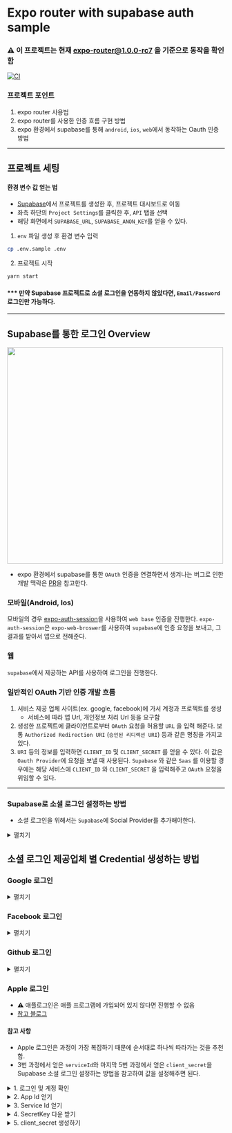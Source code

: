 # Expo router with supabase auth sample

### ⚠️ 이 프로젝트는 현재 expo-router@1.0.0-rc7 을 기준으로 동작을 확인함

[![CI](https://github.com/dooboolab/dooboo-expo-router/actions/workflows/ci.yml/badge.svg)](https://github.com/dooboolab/dooboo-expo-router/actions/workflows/ci.yml)

### 프로젝트 포인트

1. expo router 사용법
2. expo router를 사용한 인증 흐름 구현 방법
3. expo 환경에서 supabase를 통해 `android`, `ios`, `web`에서 동작하는 Oauth 인증 방법

---

## 프로젝트 세팅

#### 환경 변수 값 얻는 법

- [Supabase](https://supabase.com/)에서 프로젝트를 생성한 후, 프로젝트 대시보드로 이동
- 좌측 하단의 `Project Settings`를 클릭한 후, `API` 탭을 선택
- 해당 화면에서 `SUPABASE_URL`, `SUPABASE_ANON_KEY`를 얻을 수 있다.

1. `env` 파일 생성 후 환경 변수 입력

```sh
cp .env.sample .env
```

2. 프로젝트 시작

```sh
yarn start
```

#### \*\*\* 만약 Supabase 프로젝트로 소셜 로그인을 연동하지 않았다면, `Email/Password` 로그인만 가능하다.

---

## Supabase를 통한 로그인 Overview

<img width=500 src="https://user-images.githubusercontent.com/58724686/220531204-86fbe5b3-a08c-42f5-9438-56150d7e2b2d.png"/>

- expo 환경에서 supabase를 통한 `OAuth` 인증을 연결하면서 생겨나는 버그로 인한 개발 맥락은 [PR](https://github.com/crossplatformkorea/expo-supabase-auth-sample/pull/1)을 참고한다.

### 모바일(Android, Ios)

모바일의 경우 [expo-auth-session](https://docs.expo.dev/versions/latest/sdk/auth-session/)을 사용하여 `web base` 인증을 진행한다. `expo-auth-session`은 `expo-web-broswer`를 사용하여 `supabase`에 인증 요청을 보내고, 그 결과를 받아서 앱으로 전해준다.

### 웹

`supabase`에서 제공하는 API를 사용하여 로그인을 진행한다.

### 일반적인 OAuth 기반 인증 개발 흐름

1. 서비스 제공 업체 사이트(ex. google, facebook)에 가서 계정과 프로젝트를 생성
   - 서비스에 따라 앱 Url, 개인정보 처리 Url 등을 요구함
2. 생성한 프로젝트에 클라이언트로부터 `OAuth` 요청을 허용할 `URL` 을 입력 해준다. 보통 `Authorized Redirection URI` (`승인된 리디렉션 URI`) 등과 같은 명칭을 가지고 있다.
3. `URI` 등의 정보를 입력하면 `CLIENT_ID` 및 `CLIENT_SECRET` 를 얻을 수 있다. 이 값은 `Oauth Provider`에 요청을 보낼 때 사용된다. `Supabase` 와 같은 `Saas` 를 이용할 경우에는 해당 서비스에 `CLIENT_ID` 와 `CLIENT_SECRET` 을 입력해주고 `OAuth` 요청을 위임할 수 있다.

---

### Supabase로 소셜 로그인 설정하는 방법

- 소셜 로그인을 위해서는 `Supabase`에 Social Provider를 추가해야한다.

<details>
  <summary>펼치기</summary>
  <br>
  <ol>
    <li>Supabase 로그인 후, 프로젝트를 생성한다.</li>
    <li>
      좌측 사이드바를 통해 Authentication -> URL Configuration 경로에서 Site URL과 Redirect URLs를 입력해준다. 개발 단계의 경우 localhost를 입력한다.
      <ul>
        <li>Redirect URLs에는 http://<your domain>/auth/callback 값을 넣어준다.</li>
      </ul>
      <br/>
      <img width="738" alt="Screen Shot 2023-02-22 at 2 58 30 PM" src="https://user-images.githubusercontent.com/58724686/220535728-16fd1eec-9ccf-4123-b05f-3f7147871365.png">
    </li>
    <li>
      Authentication 화면 좌측 Configuration 하단에 Providers탭이 있다. 여기서 사용할 Provider를 활성화하고 해당 Provider에서 얻은 key와 secret을 설정해준다. Provider마다 명칭을 조금씩 다를 수 있다.
    </li>
    <li>
      Supabase Redirection URL: 연결을 원하는 Provider를 클릭하면 하단에 Redirect URL이 있다. Redirect URL은 모든 Provider에 같은 값이 적용된다.
      <br/><br/>
      <img width="862" src="https://user-images.githubusercontent.com/58724686/220535390-d198fb93-98c2-4f88-b4d4-042875c6ac6d.png">
    </li>
  </ol>
</details>

## 소셜 로그인 제공업체 별 Credential 생성하는 방법

### Google 로그인

<details>
  <summary>펼치기</summary>
  <ol>
    <li>GCP(https://cloud.google.com) 로 가서 로그인 후, 프로젝트를 생성한다.
      <ul>
        <li>프로젝트를 생성하거나 선택하면, 해당 프로젝트의 대시보드로 이동될 것이다.</li>
        <li>만약 이동하지 않을 시에는 상단 좌측의 토글 박스에서 원하는 프로젝트를 선택한다.</li>
      </ul>
    </li>
    <li>
      프로젝트 대시보드 상단의 검색창에서 `OAuth` 라고 검색한다. 입력 후 나타나는 리스트 중 `Oauth 동의 화면` 을 클릭한다.
      <br/>
      <img width="789" src="https://user-images.githubusercontent.com/58724686/220538782-73e18a18-9aba-4316-ad85-c6f66825ca74.png">
    </li>
    <li>
      동의 화면에서 외부를 선택하고 만들기를 클릭한다.
      <br/>
      <img width="668" src="https://user-images.githubusercontent.com/58724686/220538944-db4bede1-d85d-44bf-8416-e7673c3193f2.png">
    </li>
    <li>
      이후 필요한 정보를 입력하고 하단의 `저장 후 계속` 버튼을 클릭한다.
      <br/>
      <img width="785" src="https://user-images.githubusercontent.com/58724686/220539095-80a8ef32-03e5-4b64-8c85-f12ecceba449.png">
      <ul>
        <li>* 표시가 있는 필드만 우선 입력하고 나머지 필드는 생략할 수 있다.</li>
        <li>이후 나타나는 화면들도 우선 `저장 후 계속` 버튼을 통해 생략한다.</li>
      </ul>
    </li>
    <li>
      위 과정을 끝낸 후, 좌측 사이드바를 통해 사용자 인증 정보화면으로 이동한다.
      <img width="800" src="https://user-images.githubusercontent.com/58724686/220539180-12cc5c58-e4fc-4833-81f9-4dd7cd23b924.png">
    </li>
    <li>
      페이지 상단의 `사용자 인증 정보 만들기` 버튼을 누르고  `OAuth 클라이언트 ID` 를 클릭 한다.
      <br/>
      <img width="800" src="https://user-images.githubusercontent.com/58724686/220539393-bce99d5b-d86d-49e3-801a-92f9bef4b5ae.png">
    </li>
    <li>expo-auth-session을 통한 Web base 인증을 이용하기 때문에, 애플리케이션 유형은 `웹 애플리케이션` 을 선택한다.</li>
    <li>위 과정을 끝낸 후, 좌측 사이드바를 통해 사용자 인증 정보화면으로 이동한다.</li>
    <li>
      `승인된 자바스크립트 원본` 과 `승인된 리디렉션 URI` 에 `URI` 추가 버튼을 누르고, [Supabase Redirection URL](#Supabase로 소셜 로그인 설정하는 방법)을 입력 해준다.
    </li>
    <li>
      필요정보를 입력한 후, 만들기를 누르면 클라이언트 ID와 클라이언트 보안 비밀번호 정보가 표시된 모달을 확인할 수 있다.
      <br/>
      <img width="800" src="https://user-images.githubusercontent.com/58724686/220539891-f6f5103a-3e1a-4ae9-aa0f-4f9801f76d9b.png">
      <ul>
        <li>만약 실수로 모달을 꺼버렸다면, `Oauth 2.0 클라이언트 ID` 테이블에서 앱이름을 찾은 후, 오른쪽 끝에 다운로드 버튼을 누르면 된다.</li>
      </ul>
    </li>
    <li>복사한 클라이언트 ID와 클라이언트 보안 비밀번호는 `Supabase 소셜 로그인 설정하는 방법`을 참고하여 값을 설정해주면 된다.</li>
  <ol>
</details>

### Facebook 로그인

<details>
  <summary>펼치기</summary>
  <ol>
    <li>페이스북 개발자 사이트(https://developers.facebook.com/)로 가서 로그인을 한다.</li>
    <li>우측 상단의 `My Apps` 를 선택한다.</li>
    <li>
      상단의 `앱 만들기` 버튼을 클릭한다.
      <br/>
      <img width="800" src="https://user-images.githubusercontent.com/58724686/220541544-458ced6d-6272-4dda-81ad-d3d8e9d089d0.png">
      <ul>
        <li>앱 유형 선택은 앱의 성격에 따라 선택할 수 있다. 일반적인 앱에서 페이스북 로그인을 이용하고자 한다면 소비자를 선택하면 된다.</li>
        <li>하단의 `다음` 버튼을 클릭한 후, 앱 이름과 연락처 등을 입력한 후, `앱 만들기` 버튼을 누른다.</li>
      </ul>
    </li>
    <li>
      생성 후 나타나는 앱에 제품 추가 화면에서 `Facebook 로그인` 의 설정을 클릭 한다.
      <img width="800" src="https://user-images.githubusercontent.com/58724686/220541766-15416a8a-7b43-4859-a5e7-ef3d883e9617.png">
    </li>
    <li>
      이후 나타나는 빠른 시작 화면을 무시하고, 좌측 사이드바에서 설정 버튼을 클릭 한다.
      <br/>
      <img width="376" src="https://user-images.githubusercontent.com/58724686/220542137-d5d09fd8-9768-4b9a-a5fa-045cf66d46ca.png">
    </li>
    <li>Supabase Redirection URL을 유효한 OAuth 리디렉션 URI 항목에 추가해준다.</li>
    <li>하단의 변경 내용 저장 버튼을 눌러 준다.</li>
    <li>
      페이스북 로그인에서 `Supabase` 로그인에 필요한 정보를 넘겨주는지 확인하기 위해 좌측 사이드바에서 `앱 검수 -> 권한 및 기능` 을 클릭한다.
      <br/>
      <img width="800" src="https://user-images.githubusercontent.com/58724686/220542360-44bef576-bdfa-4be3-ad74-e4d8e7323b53.png">
      <ul>
        <li>
          권한 리스트 중, `email` 과 `public_profile` 이 사용할 수 있음 상태인지 확인한다. 프로덕션에서 사용할 경우에는, 고급 엑세스 기능을 사용해야 한다. 이를 위해서는 개인정보 처리 방침 등 페이스북 측에서 요구하는 요건을 갖추어야 한다. 정보 접근에 관한 자세한 사항은 여기(https://developers.facebook.com/docs/graph-api/overview/access-levels )를 참고
        </li>
      </ul>
    </li>
    <li>좌측 사이드바에서 설정 -> 기본 설정을 클릭하면, 앱 ID와 앱 시크릿 코드를 얻을 수 있다. `Supabase 소셜 로그인 설정하는 방법`을 참고하여 값을 설정해주면 된다.</li>
  </ol>
</details>

### Github 로그인

<details>
  <summary>펼치기</summary>
  <ol>
    <li>깃허브 사이트(https://github.com) 로 이동한다.</li>
    <li>
      로그인 후, 우측 상단의 프로필을 누르고, 설정을 클릭한다.
      <br/>
      <img width="556" src="https://user-images.githubusercontent.com/58724686/220543684-c1d5b6f5-3fa9-4d42-8fa9-e810ace81b4d.png">
    </li>
    <li>
      설정 페이지의 좌측 사이드바 하단에 Developer settings 탭을 클릭한다.
      <br/>
      <img width="345" src="https://user-images.githubusercontent.com/58724686/220543868-3bdad344-46a8-439e-bfe9-8dbbf6c76063.png">
    </li>
    <li>화면 좌측 사이드 바에서 Oauth Apps 탭을 클릭한다.</li>
    <li>
      우측의 New OAuth App 을 클릭한다.
      <br/>
      <img width="800" src="https://user-images.githubusercontent.com/58724686/220543995-d2b78c5d-661b-4e8b-aff0-ac3e97f0ef3d.png">
      <ul>
        <li>앱 이름과 URL 등의 정보를 입력한다. URL 은 우선 localhost 를 입력해도 된다.</li>
        <li>Supabase Redirection URL을 Authorization callback URL 에 입력하고 Resister application 버튼을 클릭한다.</li>
      </ul>
    </li>
    <li>
      생성된 프로젝트에서 Client ID와 Client secrets를 얻을 수 있다.
      <ul>
        <li>Client secrets은 Generate a new client secret을 통해 얻을 수 있다.</li>
        <li>깃허브는 한번 생성된 Client secrets 을 다시 보여주지 않으므로, 따로 잘 저장해야 한다.</li>
      </ul>
    </li>
    <li>Supabase 소셜 로그인 설정하는 방법을 참고하여 값을 설정해주면 된다.<li/>
  </ol>
</details>

### Apple 로그인

- ⚠️ 애플로그인은 애플 프로그램에 가입되어 있지 않다면 진행할 수 없음
- [참고 블로그](https://medium.com/identity-beyond-borders/how-to-configure-sign-in-with-apple-77c61e336003)

#### 참고 사항

- Apple 로그인은 과정이 가장 복잡하기 때문에 순서대로 하나씩 따라가는 것을 추천함.
- 3번 과정에서 얻은 `serviceId`와 마지막 5번 과정에서 얻은 `client_secret`을 Supabase 소셜 로그인 설정하는 방법을 참고하여 값을 설정해주면 된다.

<details>
  <summary>1. 로그인 및 계정 확인</summary>
  <ol>
    <li>애플 개발자 사이트(https://developer.apple.com/ )로 이동한다.</li>
    <li>
      우측 상단에 Account 를 클릭해서 로그인을 한다.
      <br/>
      <img width="800" src="https://user-images.githubusercontent.com/58724686/220546249-321b44cf-f7f4-4275-854a-a2aeba106400.png">
      <ul>
        <li>애플 프로그램에 가입하지 않았다면 로그인 후에 위와 같은 화면이 보이지 않을 것이다.</li>
      </ul>
    </li>
  </ol>
</details>
    
<details>
  <summary>2. App Id 얻기</summary>
  <ol>
    <li>Account 화면의 Rrogram resources 영역에서 Certificates, Identifiers & Profiles 하단의 Identifiers 를 클릭한다.</li>
    <li>Identifiers 타이틀 오른쪽에 + 버튼을 클릭한다.</li>
    <li>
      Register a new identifier 에서 App IDs 를 선택하고 continue 를 클릭한다.
      <br/>
      <img width="800" src="https://user-images.githubusercontent.com/58724686/220548662-991e35cb-2e90-4f92-8a92-84da60002577.png">
    </li>
    <li>App 타입을 선택하고  continue 를 클릭한다.</li>
    <li>
      앱에 대한 설명과 Bundle ID를 설정한다.
      <br/>
      <img width="800" src="https://user-images.githubusercontent.com/58724686/220548788-2c9e100e-89a3-4233-8f31-36def0956ac6.png">
    </li>
    <li>
      Capabilities 테이블 하단에서 Sign in with Apple 을 선택한다.
      <br/>
      <img width="800" src="https://user-images.githubusercontent.com/58724686/220548880-4ad3c0c2-9ae6-4f9d-bd3e-54e8ec4fc08b.png">
    </li>
    <li>우측의 continue 와 register 버튼을 연달아 클릭한다.</li>
  </ol>
</details>

<details>
  <summary>3. Service Id 얻기</summary>
  <ol>
    <li>App Id 얻기 의 1~2번을 반복한 후, 이번엔 Services IDs를 선택하고 continue를 클릭한다.</li>
    <li>앱 설명을 쓰고, Bundle ID를 설정한다. App Id 얻기 에서 사용했던 아이디와 유사하게 설정하려면 앞에 prefix를 붙일 수 있다. (ex. app.com.supabaseexample)</li>
    <li>우측의 continue 와 register 버튼을 연달아 클릭한다.</li>
    <li>`Identifiers` 화면에서 생성된 `Service ID` 를 클릭한다.</li>
    <li>`Sign in with Apple` 을 체크하고 `Configure` 버튼을 클릭한다.</li>
    <li>
      나타난 모달에서 필요한 정보를 입력한다.
      <br/>
      <img width="800" src="https://user-images.githubusercontent.com/58724686/220564586-2bda5cf9-2eb0-4f27-8ad4-becc8552aacf.png">
      <ol>
        <li>Primary App ID 는 [App Id 얻기]에서 생성한 번들 아이디를 선택한다.</li>
        <li>Domains and Subdomains에 홈페이지 url을 입력한다. 이때 'https://' 와 같은 scheme은 빼고 입력한다.</li>
        <ol>
          <li>
            애플은 localhost를 허용하지 않는다. 만약 배포된 url이 없다면 host 파일 설정을 통해 로컬 주소를 등록할 수 있다.<br/>
            참고 사이트: https://www.hostinger.com/tutorials/how-to-edit-hosts-file
          </li>
        </ol>
        <li>Returns URLs에 Supabase Redirection URL을 입력한다.</li>
        <li>Done 을 클릭해 설정을 종료한다.</li>
      </ol>
    </li>
    <li>continue 및 save 를 연달아 클릭한다.</li>
  </ol>
</details>

<details>
  <summary>4. SecretKey 다운 받기</summary>
  <ol>
    <li>
      Certificates, Identifiers & Profiles 화면 좌측 사이드바에서 Keys 탭을 클릭한다.
      <br/>
      <img width="800" src="https://user-images.githubusercontent.com/58724686/220566229-fa8f597d-cbb7-4d6e-be10-341fe72d5ecd.png">
    </li>
    <li>Keys 타이틀 오른쪽의 + 버튼을 클릭한다.</li>
    <li>키 이름을 입력한 후, 하단의 Sign in with apple을 선택하고 Configure를 클릭한다.</li>
    <br/>
    <img width="800" src="https://user-images.githubusercontent.com/58724686/220566614-506aa388-6d7e-4973-9e82-a2c741dfb445.png">
    <ul>
      <li>Primary App ID에 이전에 생성한 Service Id를 선택해준다.</li>
    </ul>
    <li>
      continue 및 save 를 연달아 클릭한 후, Download 버튼을 눌러준다.
      <ul>
        <li>다운로드한 Secret Key의 파일명은 [Authkey_xxxxxx.p8]의 형태이다.</li>
      </ul>
    </li>
  </ol>
</details>
        
<details>
  <summary>5. client_secret 생성하기</summary>
  
  <ol>
    <li>
      앞 단계에서 다운받은 secret key 파일을 사용하여 client_secret을 생성한다.
      <ul>
        <li>
          client_secret은 Apple(https://developer.apple.com/documentation/sign_in_with_apple/generate_and_validate_tokens)에서 요구하는 알고리즘으로 생성된 토큰이어야 한다.
        </li>
        <li>
          요건을 충족하는 토큰을 만들기 위해, Ruby를 사용한다. Ruby가 다운로드되어 있지 않은 경우, https://www.ruby-lang.org/en/downloads/ 에서 다운로드를 선행한다.
        </li>
      </ul>
    </li>
    <li>
      먼저 토큰 생성을 위해 필요한 [ruby-jwt] 패키지를 설치한다. => [sudo gem installl jwt]
    </li>
  </ol>
  
  3. 앞 단계에서 다운로드 받은 secret key 파일과 같은 경로에 secret_gen.rb 파일을 생성하고 아래 스크립트를 입력한다.<br/>
    
      ```ruby
      require "jwt"

      key_file = "secret key 경로 ex. ./AuthKey_xxxxxxxxx.p8"
      team_id = "애플 팀 아이디"
      client_id = "Service ID 얻기 과정에서 얻은 ID 값 ex. app.supabaseexample"
      key_id = "다운받은 secret key 파일명에서 AuthKey 다음에 있는 값 ex. xxxxxxxxx"

      validity_period = 180 # In days. Max 180 (6 months) according to Apple docs.

      private_key = OpenSSL::PKey::EC.new IO.read key_file

      token = JWT.encode(
        {
          iss: team_id,
          iat: Time.now.to_i,
          exp: Time.now.to_i + 86400 * validity_period,
          aud: "https://appleid.apple.com",
          sub: client_id
        },
        private_key,
        "ES256",
        header_fields=
        {
          kid: key_id
        }
      )
      puts token
      ```

4. 스크립트를 작성했다면 아래 명령어로 토큰을 생성 해준다.

```ruby
secret_gen.rb > client_secret.txt
```

</details>
